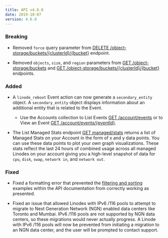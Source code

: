 ```yaml
---
title: API v4.6.0
date: 2019-10-07
version: 4.6.0
---
```


### Breaking

- Removed `force` query parameter from [DELETE /object-storage/buckets/{clusterId}/{bucket}](/docs/api/object-storage/object-storage-bucket-remove/) endpoint.

- Removed `objects`, `size`, and `region` parameters from [GET /object-storage/buckets](/docs/api/object-storage/object-storage-buckets-list/) and [GET /object-storage/buckets/{clusterId}/{bucket}](/docs/api/object-storage/object-storage-bucket-view/) endpoints.

### Added

- A `linode_reboot` Event action can now generate a `secondary_entity` object. A `secondary_entity` object displays information about an additional entity that is related to the Event.
    - Use the Accounts collection to List Events [GET /account/events](/docs/api/account/events-list/) or to View an Event [GET /account/events/{eventId}](/docs/api/account/event-view/).

- The List Managed Stats endpoint [GET managed/stats](/docs/api/managed/managed-stats-list/) returns a list of Managed Stats on your Account in the form of x and y data points. You can use these data points to plot your own graph visualizations. These stats reflect the last 24 hours of combined usage across all managed Linodes on your account giving you a high-level snapshot of data for `cpu`, `disk`, `swap`, `network in`, and `network out`.

### Fixed

- Fixed a formatting error that prevented the [filtering and sorting](/docs/api/#filtering-and-sorting) examples within the API documentation from correctly working as presented.

- Fixed an issue that allowed Linodes with IPv6 /116 pools to attempt to migrate to Next Generation Network (NGN) enabled data centers like Toronto and Mumbai. IPv6 /116 pools are not supported by NGN data centers, so these migrations would never actually progress. A Linode with IPv6 /116 pools will now be prevented from initiating a migration to an NGN data center, and the user will be prompted to contact support.